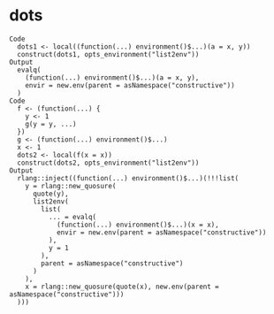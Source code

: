 # dots

    Code
      dots1 <- local((function(...) environment()$...)(a = x, y))
      construct(dots1, opts_environment("list2env"))
    Output
      evalq(
        (function(...) environment()$...)(a = x, y),
        envir = new.env(parent = asNamespace("constructive"))
      )
    Code
      f <- (function(...) {
        y <- 1
        g(y = y, ...)
      })
      g <- (function(...) environment()$...)
      x <- 1
      dots2 <- local(f(x = x))
      construct(dots2, opts_environment("list2env"))
    Output
      rlang::inject((function(...) environment()$...)(!!!list(
        y = rlang::new_quosure(
          quote(y),
          list2env(
            list(
              ... = evalq(
                (function(...) environment()$...)(x = x),
                envir = new.env(parent = asNamespace("constructive"))
              ),
              y = 1
            ),
            parent = asNamespace("constructive")
          )
        ),
        x = rlang::new_quosure(quote(x), new.env(parent = asNamespace("constructive")))
      )))

